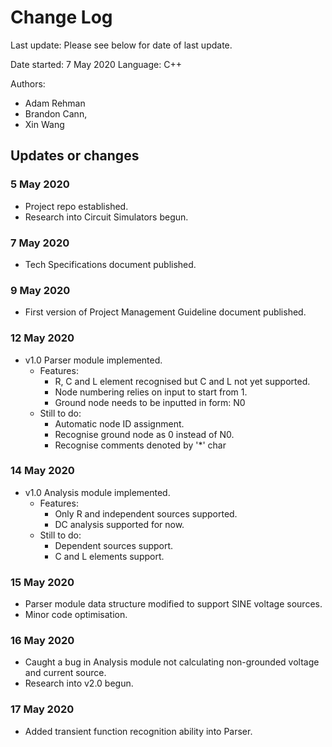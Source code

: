 # Change Log
Last update: Please see below for date of last update.

Date started: 7 May 2020
Language: C++

Authors: 
- Adam Rehman 
- Brandon Cann, 
- Xin Wang

## Updates or changes
### 5 May 2020
- Project repo established.
- Research into Circuit Simulators begun.

### 7 May 2020
- Tech Specifications document published.

### 9 May 2020
- First version of Project Management Guideline document published.

### 12 May 2020
- v1.0 Parser module implemented.
  - Features:
    - R, C and L element recognised but C and L not yet supported.
    - Node numbering relies on input to start from 1.
    - Ground node needs to be inputted in form: N0
  - Still to do:
    - Automatic node ID assignment.
    - Recognise ground node as 0 instead of N0.
    - Recognise comments denoted by '*' char

### 14 May 2020
- v1.0 Analysis module implemented.
  - Features:
    - Only R and independent sources supported.
    - DC analysis supported for now.
  - Still to do:
    - Dependent sources support.
    - C and L elements support.

### 15 May 2020
- Parser module data structure modified to support SINE voltage sources.
- Minor code optimisation.

### 16 May 2020
- Caught a bug in Analysis module not calculating non-grounded voltage and current source.
- Research into v2.0 begun.

### 17 May 2020
- Added transient function recognition ability into Parser.